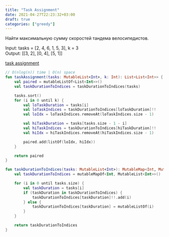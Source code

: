 ```yaml
---
title: "Task Assignment"
date: 2021-04-27T22:23:32+03:00
draft: true
categories: ["greedy"]
---
```


Найти максимальную сумму скоростей тандема велосипедистов.

Input: tasks = [2, 4, 6, 1, 5, 3], k = 3 \
Output: [[3, 2], [0, 4], [5, 1]]

[task assignment](https://github.com/solairerove/algs4-leprosorium/blob/master/src/main/kotlin/com/github/solairerove/algs4/leprosorium/greedy/TaskAssignment.kt)

```kotlin
// O(nlog(n)) time | O(n) space
fun taskAssignment(tasks: MutableList<Int>, k: Int): List<List<Int>> {
    val paired = mutableListOf<List<Int>>()
    val taskDurationToIndices = taskDurationToIndices(tasks)

    tasks.sort()
    for (i in 0 until k) {
        val loTaskDuration = tasks[i]
        val loTaskIndices = taskDurationToIndices[loTaskDuration]!!
        val loIdx = loTaskIndices.removeAt(loTaskIndices.size - 1)

        val hiTaskDuration = tasks[tasks.size - 1 - i]
        val hiTaskIndices = taskDurationToIndices[hiTaskDuration]!!
        val hiIdx = hiTaskIndices.removeAt(hiTaskIndices.size - 1)

        paired.add(listOf(loIdx, hiIdx))
    }

    return paired
}

fun taskDurationToIndices(tasks: MutableList<Int>): MutableMap<Int, MutableList<Int>> {
    val taskDurationToIndices = mutableMapOf<Int, MutableList<Int>>()

    for (i in 0 until tasks.size) {
        val taskDuration = tasks[i]
        if (taskDuration in taskDurationToIndices) {
            taskDurationToIndices[taskDuration]!!.add(i)
        } else {
            taskDurationToIndices[taskDuration] = mutableListOf(i)
        }
    }

    return taskDurationToIndices
}
```
